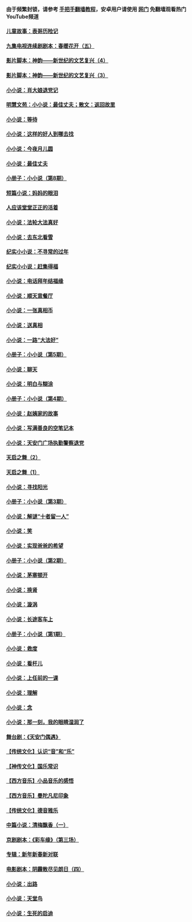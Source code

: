 #### 由于频繁封锁，请参考 [手把手翻墙教程](https://github.com/gfw-breaker/guides/wiki/)，安卓用户请使用 [网门](https://github.com/gfw-breaker/nogfw/blob/master/dl.md?t=05262201) 免翻墙观看热门YouTube频道 

#### [儿童故事：表哥历险记](../pages/328/383535.md?t=05262201) 

#### [九集电视连续剧剧本：春暖花开（五）](../pages/328/275919.md?t=05262201) 

#### [影片脚本：神韵——新世纪的文艺复兴（4）](../pages/328/266089.md?t=05262201) 

#### [影片脚本：神韵——新世纪的文艺复兴（3）](../pages/328/266087.md?t=05262201) 

#### [小小说：肖大娘退党记](../pages/328/239807.md?t=05262201) 

#### [明慧文苑：小小说：最佳丈夫；散文：返回故里](../pages/328/3439.md?t=05262201) 

#### [小小说：等待](../pages/328/223927.md?t=05262201) 

#### [小小说：这样的好人到哪去找](../pages/328/209396.md?t=05262201) 

#### [小小说：今夜月儿圆](../pages/328/193588.md?t=05262201) 

#### [小小说：最佳丈夫](../pages/328/190938.md?t=05262201) 

#### [小册子：小小说（第8期）](../pages/328/188202.md?t=05262201) 

#### [短篇小说：妈妈的眼泪](../pages/328/187712.md?t=05262201) 

#### [人应该堂堂正正的活着](../pages/328/182430.md?t=05262201) 

#### [小小说：法轮大法真好](../pages/328/174669.md?t=05262201) 

#### [小小说：去东北看雪](../pages/328/173882.md?t=05262201) 

#### [纪实小小说：不寻常的过年](../pages/328/173187.md?t=05262201) 

#### [纪实小小说：赶集得福](../pages/328/172652.md?t=05262201) 

#### [小小说：电话拜年结福缘](../pages/328/172533.md?t=05262201) 

#### [小小说：顺天意餐厅](../pages/328/170182.md?t=05262201) 

#### [小小说：一张真相币](../pages/328/169410.md?t=05262201) 

#### [小小说：送真相](../pages/328/166713.md?t=05262201) 

#### [小小说：一路“大法好”](../pages/328/162016.md?t=05262201) 

#### [小册子：小小说（第5期）](../pages/328/161131.md?t=05262201) 

#### [小小说：聊天](../pages/328/159640.md?t=05262201) 

#### [小小说：明白与糊涂](../pages/328/158101.md?t=05262201) 

#### [小册子：小小说（第4期）](../pages/328/158006.md?t=05262201) 

#### [小小说：赵姨家的故事](../pages/328/157843.md?t=05262201) 

#### [小小说：写满善良的空笔记本](../pages/328/157382.md?t=05262201) 

#### [小小说：天安门广场执勤警察退党](../pages/328/156982.md?t=05262201) 

#### [天启之舞（2）](../pages/328/153440.md?t=05262201) 

#### [天启之舞（1）](../pages/328/153439.md?t=05262201) 

#### [小小说：寻找阳光](../pages/328/153065.md?t=05262201) 

#### [小册子：小小说（第3期）](../pages/328/151715.md?t=05262201) 

#### [小小说：解谜“十者留一人”](../pages/328/148967.md?t=05262201) 

#### [小小说：笑](../pages/328/148905.md?t=05262201) 

#### [小小说：实现爸爸的希望](../pages/328/148096.md?t=05262201) 

#### [小册子：小小说（第2期）](../pages/328/147214.md?t=05262201) 

#### [小小说：茅塞顿开](../pages/328/147030.md?t=05262201) 

#### [小小说：换肾](../pages/328/146770.md?t=05262201) 

#### [小小说：漩涡](../pages/328/146683.md?t=05262201) 

#### [小小说：长途客车上](../pages/328/145076.md?t=05262201) 

#### [小册子：小小说（第1期）](../pages/328/143963.md?t=05262201) 

#### [小小说：救度](../pages/328/143927.md?t=05262201) 

#### [小小说：看杆儿](../pages/328/142137.md?t=05262201) 

#### [小小说：上任前的一课](../pages/328/140808.md?t=05262201) 

#### [小小说：理解](../pages/328/140476.md?t=05262201) 

#### [小小说：念](../pages/328/139513.md?t=05262201) 

#### [小小说：那一刻，我的眼睛湿润了](../pages/328/138476.md?t=05262201) 

#### [舞台剧：《天安门偶遇》](../pages/328/117155.md?t=05262201) 

#### [【传统文化】认识“音”和“乐”](../pages/328/108667.md?t=05262201) 

#### [【神传文化】国乐常识](../pages/328/104225.md?t=05262201) 

#### [【西方音乐】小品音乐的感悟](../pages/328/102924.md?t=05262201) 

#### [【西方音乐】曼陀凡尼印象](../pages/328/102922.md?t=05262201) 

#### [【传统文化】德音雅乐](../pages/328/102923.md?t=05262201) 

#### [中篇小说：清梅飘香（一）](../pages/328/101058.md?t=05262201) 

#### [京剧剧本：《彩车缘》（第三场）](../pages/328/96434.md?t=05262201) 

#### [专辑：新年新春新对联](../pages/328/94991.md?t=05262201) 

#### [电影剧本：阴霾散尽见朗日（四）](../pages/328/87081.md?t=05262201) 

#### [小小说：出路](../pages/328/84848.md?t=05262201) 

#### [小小说：天堂鸟](../pages/328/83084.md?t=05262201) 

#### [小小说：生死的启迪](../pages/328/70977.md?t=05262201) 

